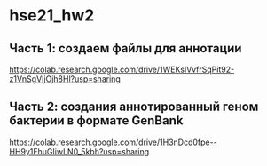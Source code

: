 # hse21_hw2

## Часть 1: создаем файлы для аннотации

https://colab.research.google.com/drive/1WEKslVvfrSqPit92-z1VnSgVIjOjh8Hl?usp=sharing

## Часть 2: создания аннотированный геном бактерии в формате GenBank

https://colab.research.google.com/drive/1H3nDcd0fpe--HH9y1FhuGIiwLN0_5kbh?usp=sharing
